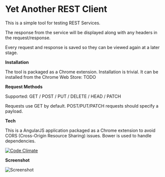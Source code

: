 Yet Another REST Client
=======================

This is a simple tool for testing REST Services.

The response from the service will be displayed along with any headers in the request/response. 

Every request and response is saved so they can be viewed again at a later stage.



**Installation**

The tool is packaged as a Chrome extension. Installation is trivial. It can be installed from the Chrome Web Store:  TODO


**Request Methods**

Supported: GET / POST / PUT / DELETE / HEAD / PATCH

Requests use GET by default. POST/PUT/PATCH requests should specify a payload.



**Tech**

This is a AngularJS application packaged as a Chrome extension to avoid CORS (Cross-Origin Resource Sharing) issues. Bower is used to handle dependencies.

[![Code Climate](https://codeclimate.com/github/paulhitz/yet-another-rest-client/badges/gpa.svg)](https://codeclimate.com/github/paulhitz/yet-another-rest-client)


**Screenshot**

![Screenshot](https://raw.githubusercontent.com/paulhitz/yet-another-rest-client/master/img/screenshots/screenshot.png)

